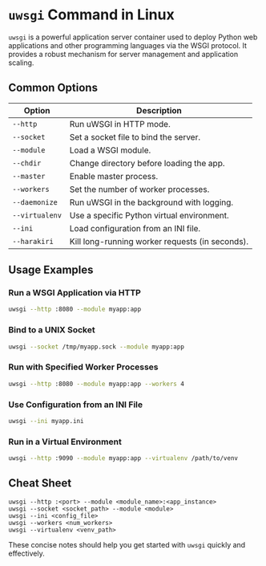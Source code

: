 # `uwsgi` Command in Linux

`uwsgi` is a powerful application server container used to deploy Python web applications and other programming languages via the WSGI protocol. It provides a robust mechanism for server management and application scaling.

## Common Options

| Option                   | Description                                               |
|--------------------------|-----------------------------------------------------------|
| `--http`                 | Run uWSGI in HTTP mode.                                   |
| `--socket`               | Set a socket file to bind the server.                     |
| `--module`               | Load a WSGI module.                                       |
| `--chdir`                | Change directory before loading the app.                  |
| `--master`               | Enable master process.                                    |
| `--workers`              | Set the number of worker processes.                       |
| `--daemonize`            | Run uWSGI in the background with logging.                 |
| `--virtualenv`           | Use a specific Python virtual environment.                |
| `--ini`                  | Load configuration from an INI file.                      |
| `--harakiri`             | Kill long-running worker requests (in seconds).           |

## Usage Examples

### Run a WSGI Application via HTTP

```bash
uwsgi --http :8080 --module myapp:app
```

### Bind to a UNIX Socket

```bash
uwsgi --socket /tmp/myapp.sock --module myapp:app
```

### Run with Specified Worker Processes

```bash
uwsgi --http :8080 --module myapp:app --workers 4
```

### Use Configuration from an INI File

```bash
uwsgi --ini myapp.ini
```

### Run in a Virtual Environment

```bash
uwsgi --http :9090 --module myapp:app --virtualenv /path/to/venv
```

## Cheat Sheet

```plaintext
uwsgi --http :<port> --module <module_name>:<app_instance>
uwsgi --socket <socket_path> --module <module>
uwsgi --ini <config_file>
uwsgi --workers <num_workers>
uwsgi --virtualenv <venv_path>
```

These concise notes should help you get started with `uwsgi` quickly and effectively.
